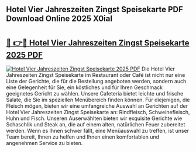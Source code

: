## Hotel Vier Jahreszeiten Zingst Speisekarte PDF Download Online 2025 X0iaI

# <h2><a href="http://gc6fbs.nevu.top/?p=Hotel+Vier+Jahreszeiten+Zingst+Speisekarte">🔗 👉🔴 Hotel Vier Jahreszeiten Zingst Speisekarte 2025 PDF</a></h2>

[![Hotel Vier Jahreszeiten Zingst Speisekarte 2025 PDF](https://i.imgur.com/dBaPXMq.png)](http://gc6fbs.nevu.top/?p=Hotel+Vier+Jahreszeiten+Zingst+Speisekarte)
Die Hotel Vier Jahreszeiten Zingst Speisekarte im Restaurant oder Café ist nicht nur eine Liste der Gerichte, die für die Bestellung angeboten werden, sondern auch eine Gelegenheit für Sie, ein köstliches und für Ihren Geschmack geeignetes Gericht zu wählen. Unsere Cafeteria bietet leichte und frische Salate, die Sie im speziellen Menübereich finden können. Für diejenigen, die Fleisch mögen, bieten wir eine umfangreiche Auswahl an Gerichten auf der Hotel Vier Jahreszeiten Zingst Speisekarte an: Rindfleisch, Schweinefleisch, Huhn und Fisch. Unseren Auserwählten bieten wir exquisite Gerichte wie Schaschlik und Steak an, die auf einem alten, natürlichen Feuer zubereitet werden. Wenn es Ihnen schwer fällt, eine Menüauswahl zu treffen, ist unser Team bereit, Ihnen zu helfen und Ihnen einen komfortablen und angenehmen Service zu bieten.
